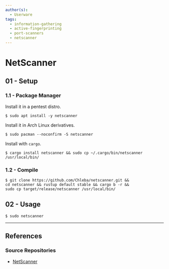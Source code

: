 ```yaml
---
author(s):
  - Userware
tags:
  - information-gathering
  - active-fingerprinting
  - port-scanners
  - netscanner
---
```

# NetScanner

## 01 - Setup

### 1.1 - Package Manager

Install it in a pentest distro. 

```
$ sudo apt install -y netscanner
```

Install it in Arch Linux derivatives.

```
$ sudo pacman --noconfirm -S netscanner
```

Install with `cargo`.

```
$ cargo install netscanner && sudo cp ~/.cargo/bin/netscanner /usr/local/bin/
```

### 1.2 - Compile

```
$ git clone https://github.com/Chleba/netscanner.git &&
cd netscanner && rustup default stable && cargo b -r &&
sudo cp target/release/netscanner /usr/local/bin/
```

## 02 - Usage

```
$ sudo netscanner
```

---
## References

### Source Repositories

- [NetScanner](https://github.com/Chleba/netscanner)